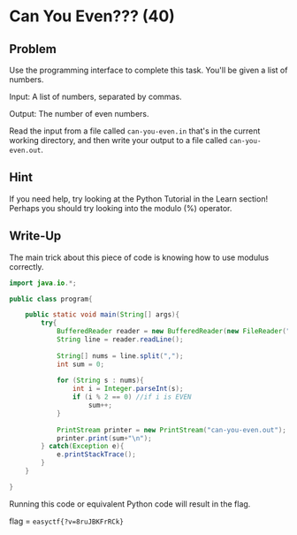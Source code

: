 # Can You Even??? (40)

## Problem

Use the programming interface to complete this task. You&#39;ll be given a list of numbers.

Input: A list of numbers, separated by commas.

Output: The number of even numbers.

Read the input from a file called&nbsp;`can-you-even.in`&nbsp;that&#39;s in the current working directory, and then write your output to a file called&nbsp;`can-you-even.out`.

## Hint

If you need help, try looking at the Python Tutorial in the Learn section! Perhaps you should try looking into the modulo (%) operator. 

## Write-Up

The main trick about this piece of code is knowing how to use modulus correctly.

```java
import java.io.*;

public class program{

	public static void main(String[] args){
		try{
			BufferedReader reader = new BufferedReader(new FileReader("can-you-even.in"));
			String line = reader.readLine();
			
			String[] nums = line.split(",");
			int sum = 0;
			
   	        for (String s : nums){
				int i = Integer.parseInt(s);	
              	if (i % 2 == 0) //if i is EVEN
					sum++;
            }
			
			PrintStream printer = new PrintStream("can-you-even.out");
			printer.print(sum+"\n");
		} catch(Exception e){
			e.printStackTrace();
		}
	}

}
```

Running this code or equivalent Python code will result in the flag.

flag = `easyctf{?v=8ruJBKFrRCk}`